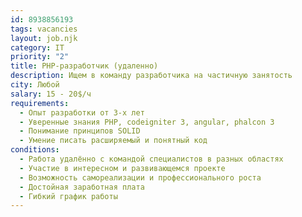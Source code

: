 ```yaml
---
id: 8938856193
tags: vacancies
layout: job.njk
category: IT
priority: "2"
title: PHP-разработчик (удаленно)
description: Ищем в команду разработчика на частичную занятость
city: Любой
salary: 15 - 20$/ч
requirements:
  - Опыт разработки от 3-х лет
  - Уверенные знания PHP, codeigniter 3, angular, phalcon 3
  - Понимание принципов SOLID
  - Умение писать расширяемый и понятный код
conditions:
  - Работа удалённо с командой специалистов в разных областях
  - Участие в интересном и развивающемся проекте
  - Возможность самореализации и профессионального роста
  - Достойная заработная плата
  - Гибкий график работы
---
```

